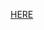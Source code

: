 <A HREF = "https://4b6f6f6c6461da.github.io/4b6f6f6c6461da/">HERE</A>

<!--
**4b6f6f6c6461da/4b6f6f6c6461da** is a ✨ _special_ ✨ repository because its `README.md` (this file) appears on your GitHub profile.

